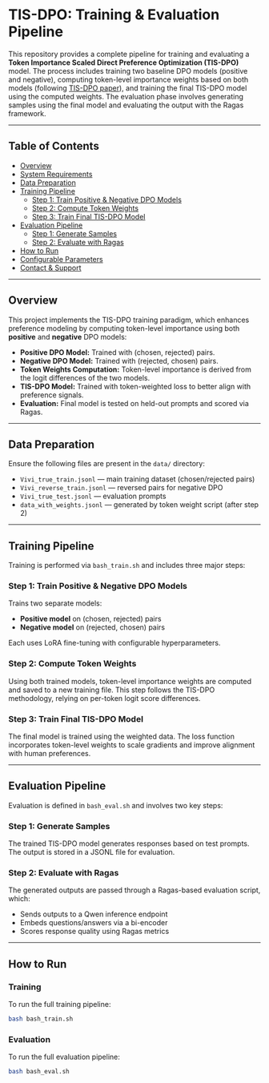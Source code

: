 # TIS-DPO: Training & Evaluation Pipeline

This repository provides a complete pipeline for training and evaluating a **Token Importance Scaled Direct Preference Optimization (TIS-DPO)** model. The process includes training two baseline DPO models (positive and negative), computing token-level importance weights based on both models (following [TIS-DPO paper](https://arxiv.org/pdf/2410.04350)), and training the final TIS-DPO model using the computed weights. The evaluation phase involves generating samples using the final model and evaluating the output with the Ragas framework.

---

## Table of Contents

- [Overview](#overview)
- [System Requirements](#system-requirements)
- [Data Preparation](#data-preparation)
- [Training Pipeline](#training-pipeline)
  - [Step 1: Train Positive & Negative DPO Models](#step-1-train-positive--negative-dpo-models)
  - [Step 2: Compute Token Weights](#step-2-compute-token-weights)
  - [Step 3: Train Final TIS-DPO Model](#step-3-train-final-tis-dpo-model)
- [Evaluation Pipeline](#evaluation-pipeline)
  - [Step 1: Generate Samples](#step-1-generate-samples)
  - [Step 2: Evaluate with Ragas](#step-2-evaluate-with-ragas)
- [How to Run](#how-to-run)
- [Configurable Parameters](#configurable-parameters)
- [Contact & Support](#contact--support)

---

## Overview

This project implements the TIS-DPO training paradigm, which enhances preference modeling by computing token-level importance using both **positive** and **negative** DPO models:

- **Positive DPO Model:** Trained with (chosen, rejected) pairs.
- **Negative DPO Model:** Trained with (rejected, chosen) pairs.
- **Token Weights Computation:** Token-level importance is derived from the logit differences of the two models.
- **TIS-DPO Model:** Trained with token-weighted loss to better align with preference signals.
- **Evaluation:** Final model is tested on held-out prompts and scored via Ragas.

---


## Data Preparation

Ensure the following files are present in the `data/` directory:

- `Vivi_true_train.jsonl` — main training dataset (chosen/rejected pairs)
- `Vivi_reverse_train.jsonl` — reversed pairs for negative DPO
- `Vivi_true_test.jsonl` — evaluation prompts
- `data_with_weights.jsonl` — generated by token weight script (after step 2)

---

## Training Pipeline

Training is performed via `bash_train.sh` and includes three major steps:

### Step 1: Train Positive & Negative DPO Models

Trains two separate models:

- **Positive model** on (chosen, rejected) pairs
- **Negative model** on (rejected, chosen) pairs

Each uses LoRA fine-tuning with configurable hyperparameters.

### Step 2: Compute Token Weights

Using both trained models, token-level importance weights are computed and saved to a new training file. This step follows the TIS-DPO methodology, relying on per-token logit score differences.

### Step 3: Train Final TIS-DPO Model

The final model is trained using the weighted data. The loss function incorporates token-level weights to scale gradients and improve alignment with human preferences.

---

## Evaluation Pipeline

Evaluation is defined in `bash_eval.sh` and involves two key steps:

### Step 1: Generate Samples

The trained TIS-DPO model generates responses based on test prompts. The output is stored in a JSONL file for evaluation.

### Step 2: Evaluate with Ragas

The generated outputs are passed through a Ragas-based evaluation script, which:
- Sends outputs to a Qwen inference endpoint
- Embeds questions/answers via a bi-encoder
- Scores response quality using Ragas metrics

---

## How to Run

### Training

To run the full training pipeline:

```bash
bash bash_train.sh
```

### Evaluation

To run the full evaluation pipeline:

```bash
bash bash_eval.sh
```

